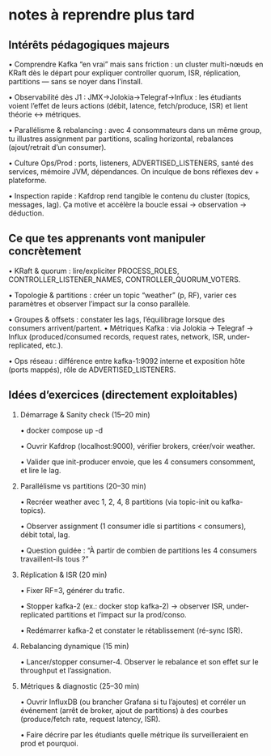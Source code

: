 # notes à reprendre plus tard


## Intérêts pédagogiques majeurs

•	Comprendre Kafka “en vrai” mais sans friction : un cluster multi-nœuds en KRaft dès le départ pour expliquer controller quorum, ISR, réplication, partitions — sans se noyer dans l’install.

•	Observabilité dès J1 : JMX→Jolokia→Telegraf→Influx : les étudiants voient l’effet de leurs actions (débit, latence, fetch/produce, ISR) et lient théorie ↔ métriques.

•	Parallélisme & rebalancing : avec 4 consommateurs dans un même group, tu illustres assignment par partitions, scaling horizontal, rebalances (ajout/retrait d’un consumer).

•	Culture Ops/Prod : ports, listeners, ADVERTISED_LISTENERS, santé des services, mémoire JVM, dépendances. On inculque de bons réflexes dev + plateforme.

•	Inspection rapide : Kafdrop rend tangible le contenu du cluster (topics, messages, lag). Ça motive et accélère la boucle essai → observation → déduction.

## Ce que tes apprenants vont manipuler concrètement

•	KRaft & quorum : lire/expliciter PROCESS_ROLES, CONTROLLER_LISTENER_NAMES, CONTROLLER_QUORUM_VOTERS.

•	Topologie & partitions : créer un topic “weather” (p, RF), varier ces paramètres et observer l’impact sur la conso parallèle.

•	Groupes & offsets : constater les lags, l’équilibrage lorsque des consumers arrivent/partent.
•	Métriques Kafka : via Jolokia → Telegraf → Influx (produced/consumed records, request rates, network, ISR, under-replicated, etc.).

•	Ops réseau : différence entre kafka-1:9092 interne et exposition hôte (ports mappés), rôle de ADVERTISED_LISTENERS.


## Idées d’exercices (directement exploitables)

1.	Démarrage & Sanity check (15–20 min)

    •	docker compose up -d

    •	Ouvrir Kafdrop (localhost:9000), vérifier brokers, créer/voir weather.

    •	Valider que init-producer envoie, que les 4 consumers consomment, et lire le lag.

2.	Parallélisme vs partitions (20–30 min)

    •	Recréer weather avec 1, 2, 4, 8 partitions (via topic-init ou kafka-topics).

    •	Observer assignment (1 consumer idle si partitions < consumers), débit total, lag.

    •	Question guidée : “À partir de combien de partitions les 4 consumers travaillent-ils tous ?”

3.	Réplication & ISR (20 min)

    •	Fixer RF=3, générer du trafic.

    •	Stopper kafka-2 (ex.: docker stop kafka-2) → observer ISR, under-replicated partitions et l’impact sur la prod/conso.

    •	Redémarrer kafka-2 et constater le rétablissement (ré-sync ISR).

4.	Rebalancing dynamique (15 min)

    •	Lancer/stopper consumer-4. Observer le rebalance et son effet sur le throughput et l’assignation.

5.	Métriques & diagnostic (25–30 min)

    •	Ouvrir InfluxDB (ou brancher Grafana si tu l’ajoutes) et corréler un événement (arrêt de broker, ajout de partitions) à des courbes (produce/fetch rate, request latency, ISR).
    
    •	Faire décrire par les étudiants quelle métrique ils surveilleraient en prod et pourquoi.